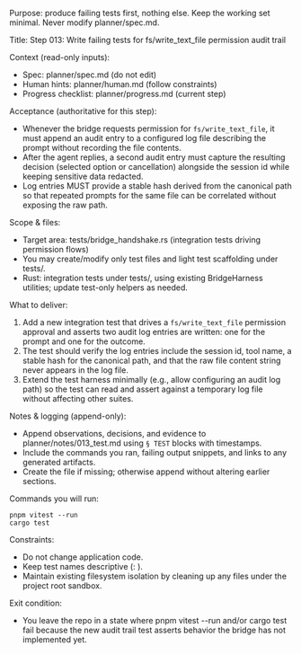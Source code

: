 Purpose: produce failing tests first, nothing else. Keep the working set minimal. Never modify planner/spec.md.

Title: Step 013: Write failing tests for fs/write_text_file permission audit trail

Context (read-only inputs):
- Spec: planner/spec.md (do not edit)
- Human hints: planner/human.md (follow constraints)
- Progress checklist: planner/progress.md (current step)

Acceptance (authoritative for this step):
- Whenever the bridge requests permission for `fs/write_text_file`, it must append an audit entry to a configured log file describing the prompt without recording the file contents.
- After the agent replies, a second audit entry must capture the resulting decision (selected option or cancellation) alongside the session id while keeping sensitive data redacted.
- Log entries MUST provide a stable hash derived from the canonical path so that repeated prompts for the same file can be correlated without exposing the raw path.

Scope & files:
- Target area: tests/bridge_handshake.rs (integration tests driving permission flows)
- You may create/modify only test files and light test scaffolding under tests/.
- Rust: integration tests under tests/, using existing BridgeHarness utilities; update test-only helpers as needed.

What to deliver:
1. Add a new integration test that drives a `fs/write_text_file` permission approval and asserts two audit log entries are written: one for the prompt and one for the outcome.
2. The test should verify the log entries include the session id, tool name, a stable hash for the canonical path, and that the raw file content string never appears in the log file.
3. Extend the test harness minimally (e.g., allow configuring an audit log path) so the test can read and assert against a temporary log file without affecting other suites.

Notes & logging (append-only):
- Append observations, decisions, and evidence to planner/notes/013_test.md using `§ TEST` blocks with timestamps.
- Include the commands you ran, failing output snippets, and links to any generated artifacts.
- Create the file if missing; otherwise append without altering earlier sections.

Commands you will run:
```
pnpm vitest --run
cargo test
```

Constraints:
- Do not change application code.
- Keep test names descriptive (<module>: <behavior>).
- Maintain existing filesystem isolation by cleaning up any files under the project root sandbox.

Exit condition:
- You leave the repo in a state where pnpm vitest --run and/or cargo test fail because the new audit trail test asserts behavior the bridge has not implemented yet.
